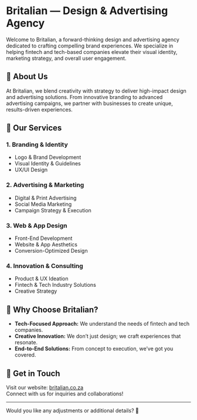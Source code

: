 # Britalian — Design & Advertising Agency  

Welcome to Britalian, a forward-thinking design and advertising agency dedicated to crafting compelling brand experiences. We specialize in helping fintech and tech-based companies elevate their visual identity, marketing strategy, and overall user engagement.

## 🌟 About Us  
At Britalian, we blend creativity with strategy to deliver high-impact design and advertising solutions. From innovative branding to advanced advertising campaigns, we partner with businesses to create unique, results-driven experiences.

## 🎯 Our Services  
### **1. Branding & Identity**  
- Logo & Brand Development  
- Visual Identity & Guidelines  
- UX/UI Design  

### **2. Advertising & Marketing**  
- Digital & Print Advertising  
- Social Media Marketing  
- Campaign Strategy & Execution  

### **3. Web & App Design**  
- Front-End Development  
- Website & App Aesthetics  
- Conversion-Optimized Design  

### **4. Innovation & Consulting**  
- Product & UX Ideation  
- Fintech & Tech Industry Solutions  
- Creative Strategy  

## 🚀 Why Choose Britalian?  
- **Tech-Focused Approach:** We understand the needs of fintech and tech companies.  
- **Creative Innovation:** We don’t just design; we craft experiences that resonate.  
- **End-to-End Solutions:** From concept to execution, we’ve got you covered.  

## 🔗 Get in Touch  
Visit our website: [britalian.co.za](https://britalian.co.za)  
Connect with us for inquiries and collaborations!  

---

Would you like any adjustments or additional details? 🚀
